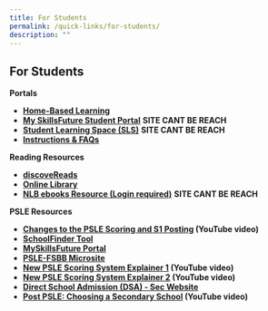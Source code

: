 ```yaml
---
title: For Students
permalink: /quick-links/for-students/
description: ""
---
```

## For Students

**Portals**

* [**Home-Based Learning**](https://sites.google.com/moe.edu.sg/gesps-hbl/home?authuser=1)
* [**My SkillsFuture Student Portal**](https://www.myskillsfuture.sg/content/student/en/primary.html) **SITE CANT BE REACH**
* [**Student Learning Space (SLS)**](https://vle.learning.moe.edu.sg/login) **SITE CANT BE REACH**
* [**Instructions & FAQs**](/files/ORIGINAL-Student-Annexes-Instructions-and-FAQs-updated-29-Mar-1.pdf)

**Reading Resources**

*   [**discoveReads**](http://www.nlb.gov.sg/discovereads/)
*   [**Online Library**](https://ganengsengpri.spydus.com.sg/cgi-bin/spydus.exe/MSGTRN/OPAC/HOME)
*   [**NLB ebooks Resource (Login required)**](http://eresources.nlb.gov.sg/main/Browse?browseBy=children) **SITE CANT BE REACH**

**PSLE Resources**

*   **[Changes to the PSLE Scoring and S1 Posting](https://www.youtube.com/watch?v=XNhLvEk_B90&t=12s) (YouTube video)**
*   [**SchoolFinder Tool**](https://moe.gov.sg/schoolfinder)
*   [**MySkillsFuture Portal**](https://go.gov.sg/exploreschools)
*   [**PSLE-FSBB Microsite**](https://go.gov.sg/pslefsbb)
*   **[New PSLE Scoring System Explainer 1](https://go.gov.sg/psle-explainer-1) (YouTube video)**
*   **[New PSLE Scoring System Explainer 2](https://go.gov.sg/psle-explainer-2) (YouTube video)**
*   [**Direct School Admission (DSA) - Sec Website**](https://www.moe.gov.sg/dsa-sec)
*   **[Post PSLE: Choosing a Secondary School](https://www.youtube.com/watch?v=QxQYEFc1BB4&feature=youtu.be) (YouTube video)**
